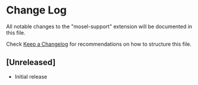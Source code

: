 # Change Log

All notable changes to the "mosel-support" extension will be documented in this file.

Check [Keep a Changelog](http://keepachangelog.com/) for recommendations on how to structure this file.

## [Unreleased]

- Initial release